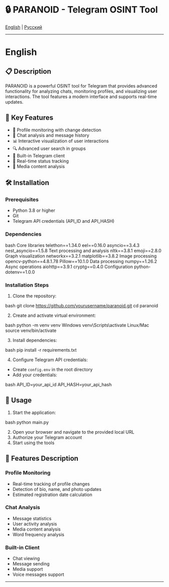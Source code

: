# 🔒 PARANOID - Telegram OSINT Tool

[English](#english) | [Русский](#русский)

---

# English

## 📋 Description
PARANOID is a powerful OSINT tool for Telegram that provides advanced functionality for analyzing chats, monitoring profiles, and visualizing user interactions. The tool features a modern interface and supports real-time updates.

## 🚀 Key Features
- 👥 Profile monitoring with change detection
- 💬 Chat analysis and message history
- 📊 Interactive visualization of user interactions
- 🔍 Advanced user search in groups
- 📱 Built-in Telegram client
- 🎯 Real-time status tracking
- 📸 Media content analysis

## 🛠 Installation

### Prerequisites
- Python 3.8 or higher
- Git
- Telegram API credentials (API_ID and API_HASH)

### Dependencies

bash
Core libraries
telethon==1.34.0
eel==0.16.0
asyncio==3.4.3
nest_asyncio==1.5.8
Text processing and analysis
nltk==3.8.1
emoji==2.8.0
Graph visualization
networkx==3.2.1
matplotlib==3.8.2
Image processing
opencv-python==4.8.1.78
Pillow==10.1.0
Data processing
numpy==1.26.2
Async operations
aiohttp==3.9.1
cryptg==0.4.0
Configuration
python-dotenv==1.0.0



### Installation Steps
1. Clone the repository:

bash
git clone https://github.com/yourusername/paranoid.git
cd paranoid


2. Create and activate virtual environment:

bash
python -m venv venv
Windows
venv\Scripts\activate
Linux/Mac
source venv/bin/activate


3. Install dependencies:

bash
pip install -r requirements.txt


4. Configure Telegram API credentials:
- Create `config.env` in the root directory
- Add your credentials:


bash
API_ID=your_api_id
API_HASH=your_api_hash


## 🚀 Usage
1. Start the application:

bash
python main.py


2. Open your browser and navigate to the provided local URL
3. Authorize your Telegram account
4. Start using the tools

## 🔧 Features Description

### Profile Monitoring
- Real-time tracking of profile changes
- Detection of bio, name, and photo updates
- Estimated registration date calculation

### Chat Analysis
- Message statistics
- User activity analysis
- Media content analysis
- Word frequency analysis

### Built-in Client
- Chat viewing
- Message sending
- Media support
- Voice messages support

---


